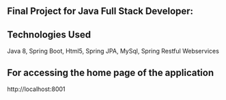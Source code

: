 Final Project for Java Full Stack Developer:
--------------------------------------------



## Technologies Used

Java 8, Spring Boot, Html5, Spring JPA, MySql, Spring Restful Webservices

## For accessing the home page of the application

http://localhost:8001